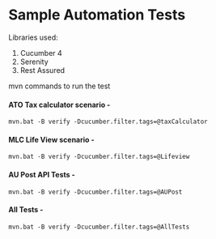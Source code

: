 Sample Automation Tests
====================

Libraries used:
1. Cucumber 4
2. Serenity
3. Rest Assured 

mvn commands to run the test
#### ATO Tax calculator scenario - 
    mvn.bat -B verify -Dcucumber.filter.tags=@taxCalculator 

#### MLC Life View scenario - 
    mvn.bat -B verify -Dcucumber.filter.tags=@Lifeview 

#### AU Post API Tests - 
    mvn.bat -B verify -Dcucumber.filter.tags=@AUPost 

#### All Tests - 
    mvn.bat -B verify -Dcucumber.filter.tags=@AllTests 
